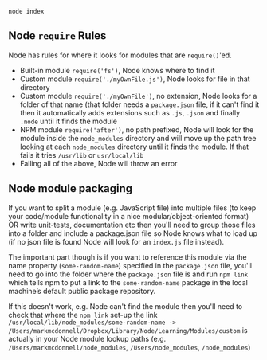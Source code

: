 `node index`

## Node `require` Rules

Node has rules for where it looks for modules that are `require()`'ed.

* Built-in module `require('fs')`, Node knows where to find it
* Custom module `require('./myOwnFile.js')`, Node looks for file in that directory
* Custom module `require('./myOwnFile')`, no extension, Node looks for a folder of that name (that folder needs a `package.json` file, if it can't find it then it automatically adds extensions such as `.js`, `.json` and finally `.node` until it finds the module
* NPM module `require('after')`, no path prefixed, Node will look for the module inside the `node_modules` directory and will move up the path tree looking at each `node_modules` directory until it finds the module. If that fails it tries `/usr/lib` or `usr/local/lib`
* Failing all of the above, Node will throw an error

## Node module packaging

If you want to split a module (e.g. JavaScript file) into multiple files (to keep your code/module functionality in a nice modular/object-oriented format) OR write unit-tests, documentation etc then you'll need to group those files into a folder and include a package.json file so Node knows what to load up (if no json file is found Node will look for an `index.js` file instead).

The important part though is if you want to reference this module via the name property (`some-random-name`) specified in the `package.json` file, you'll need to go into the folder where the `package.json` file is and run `npm link` which tells npm to put a link to the `some-random-name` package in the local machine’s default public package repository.

If this doesn't work, e.g. Node can't find the module then you'll need to check that where the `npm link` set-up the link `/usr/local/lib/node_modules/some-random-name -> /Users/markmcdonnell/Dropbox/Library/Node/Learning/Modules/custom` is actually in your Node module lookup paths (e.g. `/Users/markmcdonnell/node_modules`, `/Users/node_modules`, `/node_modules`)